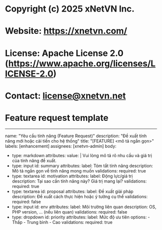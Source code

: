# Copyright (c) 2025 xNetVN Inc.
# Website: https://xnetvn.com/
# License: Apache License 2.0 (https://www.apache.org/licenses/LICENSE-2.0)
# Contact: license@xnetvn.net
#
# Feature request template
---
name: "Yêu cầu tính năng (Feature Request)"
description: "Đề xuất tính năng mới hoặc cải tiến cho hệ thống"
title: "[FEATURE] <mô tả ngắn gọn>"
labels: [enhancement]
assignees: [xnetvn-admin]
body:
  - type: markdown
    attributes:
      value: |
        Vui lòng mô tả rõ nhu cầu và giá trị của tính năng đề xuất.
  - type: input
    id: summary
    attributes:
      label: Tóm tắt tính năng
      description: Mô tả ngắn gọn về tính năng mong muốn
    validations:
      required: true
  - type: textarea
    id: motivation
    attributes:
      label: Động lực/giá trị
      description: Tại sao cần tính năng này? Giá trị mang lại?
    validations:
      required: true
  - type: textarea
    id: proposal
    attributes:
      label: Đề xuất giải pháp
      description: Đề xuất cách thực hiện hoặc ý tưởng cụ thể
    validations:
      required: false
  - type: input
    id: env
    attributes:
      label: Môi trường liên quan
      description: OS, PHP version, ... (nếu liên quan)
    validations:
      required: false
  - type: dropdown
    id: priority
    attributes:
      label: Mức độ ưu tiên
      options:
        - Thấp
        - Trung bình
        - Cao
    validations:
      required: true

